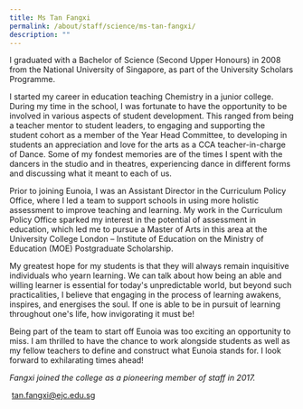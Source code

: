 ```yaml
---
title: Ms Tan Fangxi
permalink: /about/staff/science/ms-tan-fangxi/
description: ""
---
```


I graduated with a Bachelor of Science (Second Upper Honours) in 2008 from the National University of Singapore, as part of the University Scholars Programme.

I started my career in education teaching Chemistry in a junior college. During my time in the school, I was fortunate to have the opportunity to be involved in various aspects of student development. This ranged from being a teacher mentor to student leaders, to engaging and supporting the student cohort as a member of the Year Head Committee, to developing in students an appreciation and love for the arts as a CCA teacher-in-charge of Dance. Some of my fondest memories are of the times I spent with the dancers in the studio and in theatres, experiencing dance in different forms and discussing what it meant to each of us.

Prior to joining Eunoia, I was an Assistant Director in the Curriculum Policy Office, where I led a team to support schools in using more holistic assessment to improve teaching and learning. My work in the Curriculum Policy Office sparked my interest in the potential of assessment in education, which led me to pursue a Master of Arts in this area at the University College London – Institute of Education on the Ministry of Education (MOE) Postgraduate Scholarship.

My greatest hope for my students is that they will always remain inquisitive individuals who yearn learning. We can talk about how being an able and willing learner is essential for today's unpredictable world, but beyond such practicalities, I believe that engaging in the process of learning awakens, inspires, and energises the soul. If one is able to be in pursuit of learning throughout one's life, how invigorating it must be!

Being part of the team to start off Eunoia was too exciting an opportunity to miss. I am thrilled to have the chance to work alongside students as well as my fellow teachers to define and construct what Eunoia stands for. I look forward to exhilarating times ahead!

_Fangxi joined the college as a pioneering member of staff in 2017._

 [tan.fangxi@ejc.edu.sg](mailto:tan.fangxi@ejc.edu.sg)